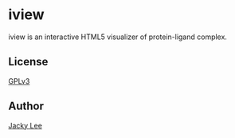 iview
=====

iview is an interactive HTML5 visualizer of protein-ligand complex.


License
-------

[GPLv3]


Author
--------------

[Jacky Lee]


[GPLv3]: http://www.gnu.org/licenses/gpl.html
[Jacky Lee]: http://www.cse.cuhk.edu.hk/~hjli
